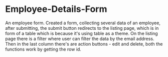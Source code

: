 # Employee-Details-Form
An employee form.
Created a form, collecting several data of an employee, after submitting, the submit button redirects to the listing page, which is in form of a table which is because it's using table as a theme. On the listing page there is a filter where user can filter the data by the email address. Then in the last column there's are action buttons - edit and delete, both the functions work by getting the row id.
